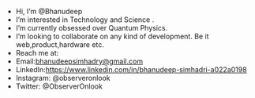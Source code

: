 -  Hi, I’m @Bhanudeep
-  I’m interested in Technology and Science . 
-  I’m currently obsessed over Quantum Physics.
-  I’m looking to collaborate on any kind of development. Be it web,product,hardware etc.
-  Reach me at: 
-  Email:bhanudeepsimhadry@gmail.com
-  LinkedIn:https://www.linkedin.com/in/bhanudeep-simhadri-a022a0198
-  Instagram: @observeronlook
-  Twitter: @ObserverOnlook

<!---
Bhanudeep/Bhanudeep is a ✨ special ✨ repository because its `README.md` (this file) appears on your GitHub profile.
You can click the Preview link to take a look at your changes.
--->

